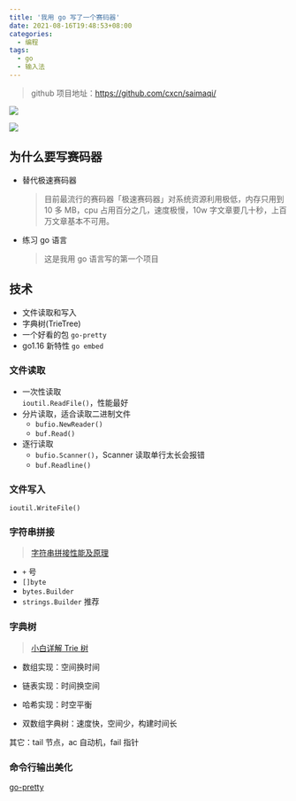 ```yaml
---
title: '我用 go 写了一个赛码器'
date: 2021-08-16T19:48:53+08:00
categories:
  - 编程
tags:
  - go
  - 输入法
---
```


> github 项目地址：<https://github.com/cxcn/saimaqi/>

![](https://i.loli.net/2021/11/26/Fo4VJKqvyPjRWND.png)

![](https://i.loli.net/2021/11/26/3kyp7ZtRhwKONoc.png)

## 为什么要写赛码器

- 替代极速赛码器
  > 目前最流行的赛码器「极速赛码器」对系统资源利用极低，内存只用到 10 多 MB，cpu 占用百分之几，速度极慢，10w 字文章要几十秒，上百万文章基本不可用。
- 练习 go 语言
  > 这是我用 go 语言写的第一个项目

## 技术

- 文件读取和写入
- 字典树(TrieTree)
- 一个好看的包 `go-pretty`
- go1.16 新特性 `go embed`

### 文件读取

- 一次性读取  
  `ioutil.ReadFile()`，性能最好
- 分片读取，适合读取二进制文件
  - `bufio.NewReader()`
  - `buf.Read()`
- 逐行读取
  - `bufio.Scanner()`，Scanner 读取单行太长会报错
  - `buf.Readline()`

### 文件写入

`ioutil.WriteFile()`

### 字符串拼接

> [字符串拼接性能及原理](https://geektutu.com/post/hpg-string-concat.html)

- `+` 号
- `[]byte`
- `bytes.Builder`
- `strings.Builder` 推荐

### 字典树

> [小白详解 Trie 树](https://segmentfault.com/a/1190000008877595)

- 数组实现：空间换时间

- 链表实现：时间换空间

- 哈希实现：时空平衡

- 双数组字典树：速度快，空间少，构建时间长

其它：tail 节点，ac 自动机，fail 指针

### 命令行输出美化

[go-pretty](https://github.com/jedib0t/go-pretty)
